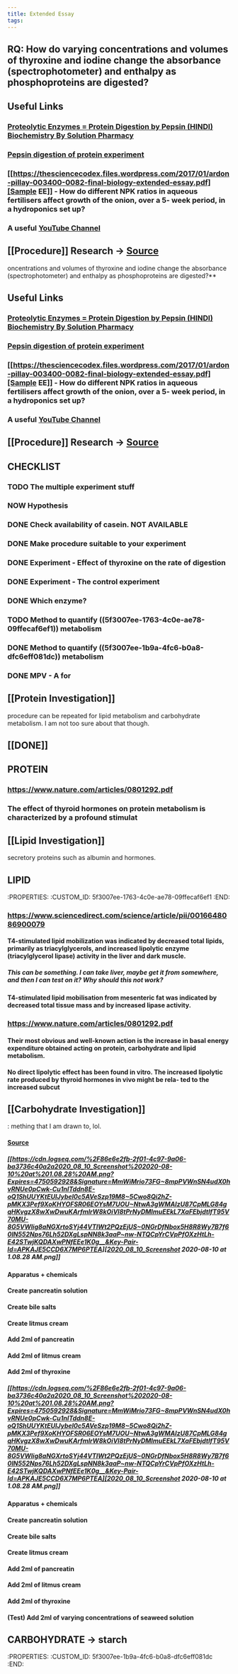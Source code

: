 ```yaml
---
title: Extended Essay
tags:
---
```


## **RQ: How do varying concentrations and volumes of thyroxine and iodine change the absorbance (spectrophotometer) and enthalpy as phosphoproteins are digested?**
## Useful Links
### [Proteolytic Enzymes = Protein Digestion by Pepsin (HINDI) Biochemistry By Solution Pharmacy](https://www.youtube.com/watch?v=_BPEuLcR4_I)
### [Pepsin digestion of protein experiment](https://www.youtube.com/watch?v=OgMBQVt0mz4)
### [[https://thesciencecodex.files.wordpress.com/2017/01/ardon-pillay-003400-0082-final-biology-extended-essay.pdf][Sample EE]] - How do different NPK ratios in aqueous fertilisers affect growth of the onion, over a 5- week period, in a hydroponics set up?
### A useful [YouTube Channel](https://www.youtube.com/channel/UC0rth6B4ThMRJZZXNSveckw)
## [[Procedure]] Research -> [Source](https://user.eng.umd.edu/~nsw/ench485/lab3.htm)
oncentrations and volumes of thyroxine and iodine change the absorbance (spectrophotometer) and enthalpy as phosphoproteins are digested?**
## Useful Links
### [Proteolytic Enzymes = Protein Digestion by Pepsin (HINDI) Biochemistry By Solution Pharmacy](https://www.youtube.com/watch?v=_BPEuLcR4_I)
### [Pepsin digestion of protein experiment](https://www.youtube.com/watch?v=OgMBQVt0mz4)
### [[https://thesciencecodex.files.wordpress.com/2017/01/ardon-pillay-003400-0082-final-biology-extended-essay.pdf][Sample EE]] - How do different NPK ratios in aqueous fertilisers affect growth of the onion, over a 5- week period, in a hydroponics set up?
### A useful [YouTube Channel](https://www.youtube.com/channel/UC0rth6B4ThMRJZZXNSveckw)
## [[Procedure]] Research -> [Source](https://user.eng.umd.edu/~nsw/ench485/lab3.htm)
## CHECKLIST
### TODO The multiple experiment stuff
### NOW Hypothesis
### DONE Check availability of casein. **NOT AVAILABLE**
### DONE Make procedure suitable to your experiment
### DONE Experiment - Effect of thyroxine on the rate of digestion
### DONE Experiment - The control experiment
### DONE Which enzyme?
### TODO Method to quantify ((5f3007ee-1763-4c0e-ae78-09ffecaf6ef1)) metabolism
### DONE Method to quantify ((5f3007ee-1b9a-4fc6-b0a8-dfc6eff081dc)) metabolism
### DONE MPV - A for 
## [[Protein Investigation]]
procedure can be repeated for lipid metabolism and carbohydrate metabolism. I am not too sure about that though.
## [[DONE]]
## **PROTEIN**
### https://www.nature.com/articles/0801292.pdf
### The effect of thyroid hormones on protein metabolism is characterized by a profound stimulat
## [[Lipid Investigation]]
 secretory proteins such as albumin and hormones.
## **LIPID**
   :PROPERTIES:
   :CUSTOM_ID: 5f3007ee-1763-4c0e-ae78-09ffecaf6ef1
   :END:
### https://www.sciencedirect.com/science/article/pii/0016648086900079
#### T4-stimulated lipid mobilization was indicated by decreased total lipids, primarily as triacylglycerols, and increased lipolytic enzyme (triacylglycerol lipase) activity in the liver and dark muscle.
##### This can be something. I can take liver, maybe get it from somewhere, and then I can test on it? Why should this not work?
#### T4-stimulated lipid mobilisation from mesenteric fat was indicated by decreased total tissue mass and by increased lipase activity.
### https://www.nature.com/articles/0801292.pdf
#### Their most obvious and well-known action is the increase in basal energy expenditure obtained acting on protein, carbohydrate and lipid metabolism.
#### No direct lipolytic effect has been found in vitro. The increased lipolytic rate produced by thyroid hormones in vivo might be rela- ted to the increased subcut
## [[Carbohydrate Investigation]]
:
mething that I am drawn to, lol.
#### [Source](https://www.youtube.com/watch?v=1rRzufWI2D8&t=34s)
##### [[https://cdn.logseq.com/%2F86e6e2fb-2f01-4c97-9a06-ba3736c40a2a2020_08_10_Screenshot%202020-08-10%20at%201.08.28%20AM.png?Expires=4750592928&Signature=MmWiMrio73FG~8mpPVWnSN4udX0hvRNUe0pCwk-Cu1nITddn8E-oQ1ShUUYKtEUIJybel0c5AVeSzp19M8~5Cwo8Qi2hZ-pMKX3Pef9XoKHYOFSR06EOYsM7UOU~NtwA3gWMAIzU87CpMLG84gqHKvgzX8wXwDwuKArfmlrW8kOiVl8tPrNyDMImuEEkL7XaFEbjdtlfT95V70MU-8G5VWlig8aNGXrtoSYj44VTIWt2PQzEjUS~0NGrDfNbox5H8R8Wy7B7f60IN552Nps76Lh52DXgLspNN8k3aaP~nw-NTQCpYrCVpPfOXzHtLh-E42STwjKQDAXwPNfEEe1K0g__&Key-Pair-Id=APKAJE5CCD6X7MP6PTEA][2020_08_10_Screenshot 2020-08-10 at 1.08.28 AM.png]]
#### Apparatus + chemicals
#### Create pancreatin solution
#### Create bile salts
#### Create litmus cream
#### Add 2ml of pancreatin
#### Add 2ml of litmus cream
#### Add 2ml of thyroxine
##### [[https://cdn.logseq.com/%2F86e6e2fb-2f01-4c97-9a06-ba3736c40a2a2020_08_10_Screenshot%202020-08-10%20at%201.08.28%20AM.png?Expires=4750592928&Signature=MmWiMrio73FG~8mpPVWnSN4udX0hvRNUe0pCwk-Cu1nITddn8E-oQ1ShUUYKtEUIJybel0c5AVeSzp19M8~5Cwo8Qi2hZ-pMKX3Pef9XoKHYOFSR06EOYsM7UOU~NtwA3gWMAIzU87CpMLG84gqHKvgzX8wXwDwuKArfmlrW8kOiVl8tPrNyDMImuEEkL7XaFEbjdtlfT95V70MU-8G5VWlig8aNGXrtoSYj44VTIWt2PQzEjUS~0NGrDfNbox5H8R8Wy7B7f60IN552Nps76Lh52DXgLspNN8k3aaP~nw-NTQCpYrCVpPfOXzHtLh-E42STwjKQDAXwPNfEEe1K0g__&Key-Pair-Id=APKAJE5CCD6X7MP6PTEA][2020_08_10_Screenshot 2020-08-10 at 1.08.28 AM.png]]
#### Apparatus + chemicals
#### Create pancreatin solution
#### Create bile salts
#### Create litmus cream
#### Add 2ml of pancreatin
#### Add 2ml of litmus cream
#### Add 2ml of thyroxine
#### (Test) Add 2ml of varying concentrations of seaweed solution
## **CARBOHYDRATE** -> starch
   :PROPERTIES:
   :CUSTOM_ID: 5f3007ee-1b9a-4fc6-b0a8-dfc6eff081dc
   :END:
